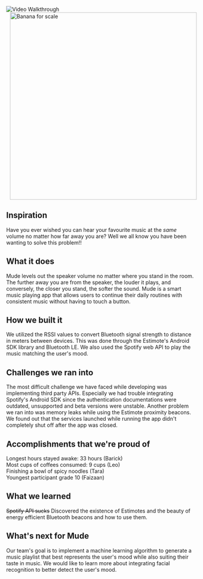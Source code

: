

<img src='http://i.imgur.com/ZHK9sdl.gif' title='Video Walkthrough' width='' alt='Video Walkthrough'/><img src='http://i.imgur.com/F9UpB9l.jpg' title='Banana for scale' width='500' hspace='10' alt='Banana for scale'/>

## Inspiration
Have you ever wished you can hear your favourite music at the *same* volume no matter how far away you are?
Well we all know you have been wanting to solve this problem!!

## What it does
Mude levels out the speaker volume no matter where you stand in the room. The further away you are from the speaker, the louder it plays, and conversely, the closer you stand, the softer the sound. Mude is a smart music playing app that allows users to continue their daily routines with consistent music without having to touch a button.

## How we built it
We utilized the RSSI values to convert Bluetooth signal strength to distance in meters between devices. This was done through the Estimote's Android SDK library and Bluetooth LE. We also used the Spotify web API to play the music matching the user's mood.

## Challenges we ran into
The most difficult challenge we have faced while developing was implementing third party APIs. Especially we had trouble integrating Spotify's Android SDK since the authentication documentations were outdated, unsupported and beta versions were unstable. Another problem we ran into was memory leaks while using the Estimote proximity beacons. We found out that the services launched while running the app  didn't completely shut off after the app was closed. 

## Accomplishments that we're proud of
Longest hours stayed awake: 33 hours (Barick)  
Most cups of coffees consumed: 9 cups (Leo)  
Finishing a bowl of spicy noodles (Tara)  
Youngest participant grade 10 (Faizaan)  

## What we learned
~~Spotify API sucks~~
Discovered the existence of Estimotes and the beauty of energy efficient Bluetooth beacons and how to use them.

## What's next for Mude
Our team's goal is to implement a machine learning algorithm to generate a music playlist that best represents the user's mood while also suiting their taste in music. We would like to learn more about integrating facial recognition to better detect the user's mood.
